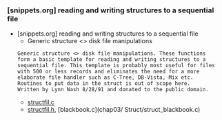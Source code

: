 ### [snippets.org] reading and writing structures to a sequential file
* [snippets.org] reading and writing structures to a  sequential file
   * Generic structure <> disk file manipulations
   ```
   Generic structure <> disk file manipulations. These functions
   form a basic template for reading and writing structures to a 
   sequential file. This template is probably most useful for files
   with 500 or less records and eliminates the need for a more 
   elaborate file handler such as C-Tree, DB-Vista, Mix etc.
   Routines to put data in the struct is out of scope here.
   Written by Lynn Nash 8/28/91 and donated to the public domain.
  ```
  * [structfil.c](https://github.com/vonj/snippets.org/blob/master/strucfil.c)
  * [structfil.h](https://github.com/vonj/snippets.org/blob/master/strucfil.h), [blackbook.c](chap03/ Struct/struct_blackbook.c)
